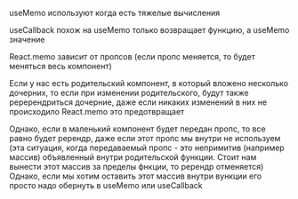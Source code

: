 useMemo
используют когда есть тяжелые вычисления

useCallback 
похож на useMemo только возвращает функцию, а useMemo значение

React.memo
зависит от пропсов (если пропс меняется, то будет меняться весь компонент)

Если у нас есть родительский компонент, в который вложено несколько дочерних, то если при изменении родительского, будут также реререндриться дочерние, даже если никаких изменений в них не происходило React.memo это предотвращает

Однако, если в маленький компонент будет передан пропс, то все равно будет ререндр, даже если этот пропс мы внутри не используем (эта ситуация, когда передаваемый пропс - это непримитив (например массив) объявленный внутри родительской функции. Стоит нам вынести этот массив за пределы фнкции, то ререндр отменяется)
Однако, если мы хотим оставить этот массив внутри вункции его просто надо обернуть в useMemo или useCallback 
